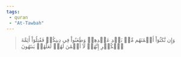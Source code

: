 ```yaml
---
tags: 
 - quran 
 - "At-Tawbah"
---
```


> وَإِن نَّكَثُوٓاْ أَيۡمَٰنَهُم مِّنۢ بَعۡدِ عَهۡدِهِمۡ وَطَعَنُواْ فِي دِينِكُمۡ فَقَٰتِلُوٓاْ أَئِمَّةَ ٱلۡكُفۡرِ إِنَّهُمۡ لَآ أَيۡمَٰنَ لَهُمۡ لَعَلَّهُمۡ يَنتَهُونَ
